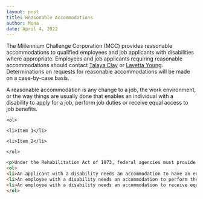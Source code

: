 ```yaml
---
layout: post
title: Reasonable Accommodations
author: Mona
date: April 4, 2022
---
```

The Millennium Challenge Corporation (MCC) provides reasonable accommodations to qualified employees and job applicants with disabilities where appropriate. Employees and job applicants requiring reasonable accommodations should contact [Talaya Clay](mailto:claytr@mcc.gov?subject=Reasonable%20Accommodations%20at%20MCC) or [Lavetta Young](mailto:Youngl@mcc.gov?subject=Reasonable%20Accommodations%20at%20MCC). Determinations on requests for reasonable accommodations will be made on a case-by-case basis.

A reasonable accommodation is any change to a job, the work environment, or the way things are usually done that enables an individual with a disability to apply for a job, perform job duties or receive equal access to job benefits.

`<ol>`

`<li>Item 1</li>`

`<li>Item 2</li>`

`</ol>`

```html
<p>Under the Rehabilitation Act of 1973, federal agencies must provide reasonable accommodations when:</p>
<ol>
<li>An applicant with a disability needs an accommodation to have an equal opportunity to apply for a job.</li>
<li>An employee with a disability needs an accommodation to perform the essential job duties or to gain access to the workplace.</li>
<li>An employee with a disability needs an accommodation to receive equal access to benefits, such as details, training, and office-sponsored events.</li>
</ol>
```